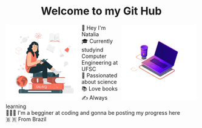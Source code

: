 <h1 align='center'>Welcome to my Git Hub</h1>
<img align="right" src="63487-programming-computer.gif"width='200'></img>
<img align="left" src="101674-science-lover.gif" width='200'></img>
         <p>
            👋 Hey I'm Natalia<br> 
            🎓 Currently studyind Computer Engineering at UFSC<br>
            🔭 Passionated about science<br>
            📚 Love books<br>
            ✍️ Always learning<br>
            👩🏼‍💻 I'm a begginer at coding and gonna be posting my progress here<br>
            &#127463; &#127479;  From Brazil
        </p>
